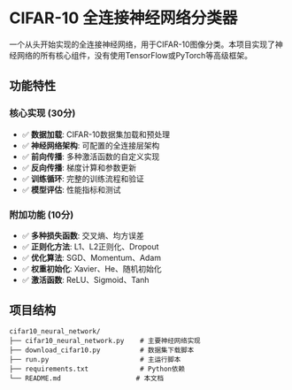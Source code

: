 # CIFAR-10 全连接神经网络分类器

一个从头开始实现的全连接神经网络，用于CIFAR-10图像分类。本项目实现了神经网络的所有核心组件，没有使用TensorFlow或PyTorch等高级框架。

## 功能特性

### 核心实现 (30分)
- ✅ **数据加载**: CIFAR-10数据集加载和预处理
- ✅ **神经网络架构**: 可配置的全连接层架构
- ✅ **前向传播**: 多种激活函数的自定义实现
- ✅ **反向传播**: 梯度计算和参数更新
- ✅ **训练循环**: 完整的训练流程和验证
- ✅ **模型评估**: 性能指标和测试

### 附加功能 (10分)
- ✅ **多种损失函数**: 交叉熵、均方误差
- ✅ **正则化方法**: L1、L2正则化、Dropout
- ✅ **优化算法**: SGD、Momentum、Adam
- ✅ **权重初始化**: Xavier、He、随机初始化
- ✅ **激活函数**: ReLU、Sigmoid、Tanh

## 项目结构

```
cifar10_neural_network/
├── cifar10_neural_network.py    # 主要神经网络实现
├── download_cifar10.py          # 数据集下载脚本
├── run.py                       # 主运行脚本
├── requirements.txt             # Python依赖
└── README.md                   # 本文档
```

